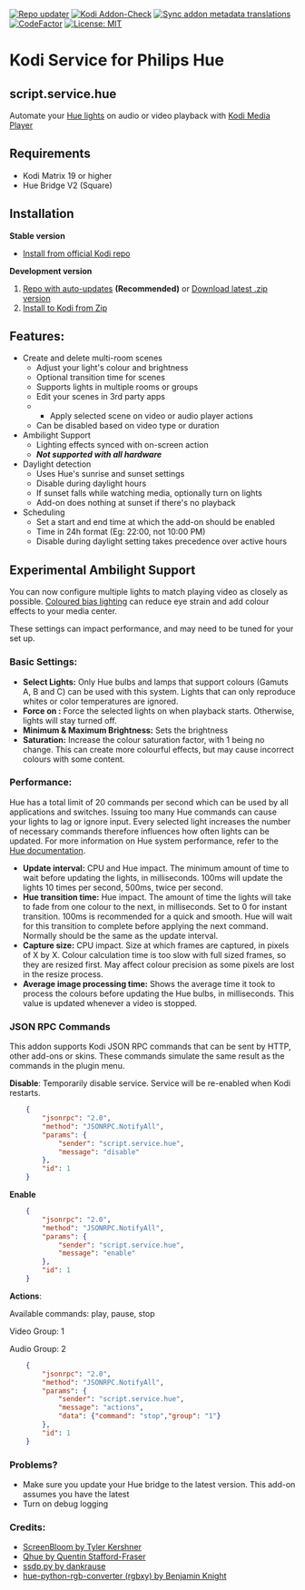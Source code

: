[![Repo updater](https://github.com/zim514/script.service.hue/actions/workflows/repo-update.yml/badge.svg)](https://github.com/zim514/script.service.hue/actions/workflows/repo-update.yml) [![Kodi Addon-Check](https://github.com/zim514/script.service.hue/actions/workflows/kodi-addon-checker.yml/badge.svg)](https://github.com/zim514/script.service.hue/actions/workflows/kodi-addon-checker.yml) [![Sync addon metadata translations](https://github.com/zim514/script.service.hue/actions/workflows/sync-addon-metadata-translations.yml/badge.svg)](https://github.com/zim514/script.service.hue/actions/workflows/sync-addon-metadata-translations.yml) [![CodeFactor](https://www.codefactor.io/repository/github/zim514/script.service.hue/badge)](https://www.codefactor.io/repository/github/zim514/script.service.hue) [![License: MIT](https://img.shields.io/badge/License-MIT-yellow.svg)](https://opensource.org/licenses/MIT)

# **Kodi Service for Philips Hue**
## script.service.hue

Automate your [Hue lights](https://www.meethue.com/) on audio or video playback with [Kodi Media Player](https://kodi.tv/)

## Requirements
- Kodi Matrix 19 or higher
- Hue Bridge V2 (Square)

## Installation

**Stable version**
- [Install from official Kodi repo](https://kodi.wiki/view/Add-on_manager#How_to_install_add-ons_from_a_repository)

**Development version**
 1. [Repo with auto-updates](https://github.com/zim514/zim514.github.io/raw/master/repo/repository.snapcase/repository.snapcase-1.0.8.zip) **(Recommended)** or [Download latest .zip version](https://github.com/zim514/script.service.hue/releases)
 2. [Install to Kodi from Zip](https://kodi.wiki/view/HOW-TO:Install_add-ons_from_zip_files)

## Features:
- Create and delete multi-room scenes
    - Adjust your light's colour and brightness
    - Optional transition time for scenes
    - Supports lights in multiple rooms or groups
    - Edit your scenes in 3rd party apps
    - - Apply selected scene on video or audio player actions
    - Can be disabled based on video type or duration
- Ambilight Support
    - Lighting effects synced with on-screen action
    - **_Not supported with all hardware_**
- Daylight detection
    - Uses Hue's sunrise and sunset settings
    - Disable during daylight hours
    - If sunset falls while watching media, optionally turn on lights
    - Add-on does nothing at sunset if there's no playback
- Scheduling
    - Set a start and end time at which the add-on should be enabled
    - Time in 24h format (Eg: 22:00, not 10:00 PM)
    - Disable during daylight setting takes precedence over active hours

## Experimental Ambilight Support
You can now configure multiple lights to match playing video as closely as possible.  [Coloured bias lighting](https://en.wikipedia.org/wiki/Bias_lighting)  can reduce eye strain and add colour effects to your media center. 

These settings can impact performance, and may need to be tuned for your set up. 

### Basic Settings:
- **Select Lights:** Only Hue bulbs and lamps that support colours (Gamuts A, B and C) can be used with this system. Lights that can only reproduce whites or color temperatures are ignored.
- **Force on :** Force the selected lights on when playback starts. Otherwise, lights will stay turned off.
- **Minimum & Maximum Brightness:** Sets the brightness
- **Saturation:** Increase the colour saturation factor, with 1 being no change. This can create more colourful effects, but may cause incorrect colours with some content.

### Performance:

Hue has a total limit of 20 commands per second which can be used by all applications and switches. Issuing too many Hue commands can cause your lights to lag or ignore input.
Every selected light increases the number of necessary commands therefore influences how often lights can be updated. For more information on Hue system performance, refer to the [Hue documentation](https://developers.meethue.com/develop/application-design-guidance/hue-system-performance/).
 
- **Update interval:** CPU and Hue impact. The minimum amount of time to wait before updating the lights, in milliseconds. 100ms will update the lights 10 times per second, 500ms, twice per second.
- **Hue transition time:** Hue impact. The amount of time the lights will take to fade from one colour to the next, in milliseconds. Set to 0 for instant transition. 100ms is recommended for a quick and smooth. Hue will wait for this transition to complete before applying the next command. Normally should be the same as the update interval. 
- **Capture size:** CPU impact. Size at which frames are captured, in pixels of X by X. Colour calculation time is too slow with full sized frames, so they are resized first. May affect colour precision as some pixels are lost in the resize process.
- **Average image processing time:** Shows the average time it took to process the colours before updating the Hue bulbs, in milliseconds. This value is updated whenever a video is stopped.


### JSON RPC Commands
This addon supports Kodi JSON RPC commands that can be sent by HTTP, other add-ons or skins. These commands simulate the same result as the commands in the plugin menu.

**Disable**:
Temporarily disable service. Service will be re-enabled when Kodi restarts. 
```json
    {
        "jsonrpc": "2.0",
        "method": "JSONRPC.NotifyAll",
        "params": {
            "sender": "script.service.hue",
            "message": "disable"
        },
        "id": 1
    }
```
**Enable**
```json
    {
        "jsonrpc": "2.0",
        "method": "JSONRPC.NotifyAll",
        "params": {
            "sender": "script.service.hue",
            "message": "enable"
        },
        "id": 1
    }
```

**Actions**:

Available commands: play, pause, stop

Video Group: 1

Audio Group: 2

```json
    {
        "jsonrpc": "2.0",
        "method": "JSONRPC.NotifyAll",
        "params": {
            "sender": "script.service.hue",
            "message": "actions",
            "data": {"command": "stop","group": "1"}
        },
        "id": 1
    }
```

### Problems?

- Make sure you update your Hue bridge to the latest version. This add-on assumes you have the latest
- Turn on debug logging

### Credits:

- [ScreenBloom by Tyler Kershner](https://github.com/kershner/screenBloom) 
- [Qhue by Quentin Stafford-Fraser](https://github.com/quentinsf/qhue)
- [ssdp.py by dankrause](https://gist.github.com/dankrause/6000248)
- [hue-python-rgb-converter (rgbxy) by  Benjamin Knight](https://github.com/benknight/hue-python-rgb-converter)

